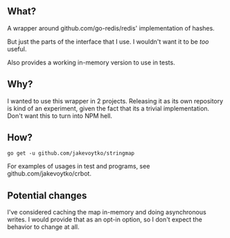 What?
-----

A wrapper around github.com/go-redis/redis' implementation of hashes.

But just the parts of the interface that I use. I wouldn't want it to be *too* useful.

Also provides a working in-memory version to use in tests.

Why?
----

I wanted to use this wrapper in 2 projects. Releasing it as its own repository
is kind of an experiment, given the fact that its a trivial
implementation. Don't want this to turn into NPM hell.

How?
----

```
go get -u github.com/jakevoytko/stringmap
```

For examples of usages in test and programs, see github.com/jakevoytko/crbot.

Potential changes
-------------------

I've considered caching the map in-memory and doing asynchronous writes. I would
provide that as an opt-in option, so I don't expect the behavior to change at
all.